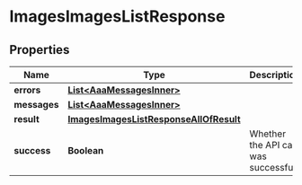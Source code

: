 

# ImagesImagesListResponse


## Properties

| Name | Type | Description | Notes |
|------------ | ------------- | ------------- | -------------|
|**errors** | [**List&lt;AaaMessagesInner&gt;**](AaaMessagesInner.md) |  |  |
|**messages** | [**List&lt;AaaMessagesInner&gt;**](AaaMessagesInner.md) |  |  |
|**result** | [**ImagesImagesListResponseAllOfResult**](ImagesImagesListResponseAllOfResult.md) |  |  |
|**success** | **Boolean** | Whether the API call was successful |  |



